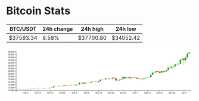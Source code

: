# Bitcoin Stats

BTC/USDT|24h change|24h high|24h low|
|---|---|---|---|
|$37593.34|8.58%|$37700.80|$34052.42|

<img src="./chart.svg">
